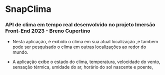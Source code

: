 # SnapClima

### API de clima em tempo real desenvolvido no projeto Imersão Front-End 2023 - Breno Cupertino

- Nesta aplicação, é exibido o clima em sua atual localização 
,e tambem pode ser pesquisado o clima em outras localizações ao redor do mundo.

- A aplicação exibe o estado do clima, temperatura, velocidade do vento, sensação térmica, umidade do ar, horário do sol nascente e poente, 
